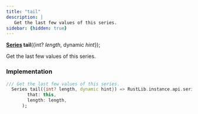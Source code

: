 ```yaml
---
title: "tail"
description: |
   Get the last few values of this series.
sidebar: {hidden: true}
---
```

<span class="dart-code"><strong>[Series] tail</strong>({<span class="nobr">int? <i>length</i></span>, <span class="nobr">dynamic <i>hint</i></span>});</span>

 Get the last few values of this series.
### Implementation
```dart
/// Get the last few values of this series.
  Series tail({int? length, dynamic hint}) => RustLib.instance.api.seriesTail(
        that: this,
        length: length,
      );
```

[Series]: /reference/classes/series